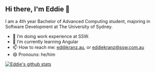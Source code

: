 ## Hi there, I'm Eddie 👋

I am a 4th year Bachelor of Advanced Computing student, majoring in Software Development at The University of Sydney. 

- 🔭 I’m doing work experience at SSW.
- 🌱 I’m currently learning Angular
- 📫 How to reach me: ed@kranz.au, or eddiekranz@ssw.com.au
- 😄 Pronouns: he/him


[![Eddie's github stats](https://github-readme-stats.vercel.app/api?username=edkranz&theme=dark)](https://github.com/edkranz/github-readme-stats) 
